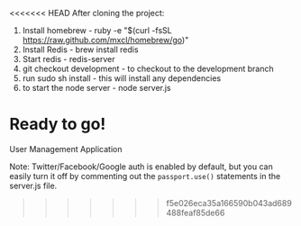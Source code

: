<<<<<<< HEAD
After cloning the project:
1. Install homebrew - ruby -e "$(curl -fsSL https://raw.github.com/mxcl/homebrew/go)"
2. Install Redis - brew install redis
3. Start redis - redis-server
4. git checkout development - to checkout to the development branch
5. run sudo sh install - this will install any dependencies
6. to start the node server - node server.js

Ready to go!
=======
User Management Application

Note: Twitter/Facebook/Google auth is enabled by default, but you can easily turn it off by commenting out the <code>passport.use()</code> statements in the server.js file.


>>>>>>> f5e026eca35a166590b043ad689488feaf85de66

